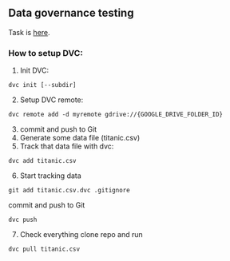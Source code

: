 ## Data governance testing

Task is [here](https://docs.google.com/document/d/1pAr39LnEju5najG11CtCFxv0yCTBzyceUUQVWVCi09Q/edit).

### How to setup DVC:
1. Init DVC:
```
dvc init [--subdir] 
```
2. Setup DVC remote:
```
dvc remote add -d myremote gdrive://{GOOGLE_DRIVE_FOLDER_ID}
```
3. commit and push to Git
4. Generate some data file (titanic.csv)
5. Track that data file with dvc:
```
dvc add titanic.csv
```
6. Start tracking data
```
git add titanic.csv.dvc .gitignore
```
commit and push to Git
```
dvc push
```
7. Check everything
clone repo and run
```
dvc pull titanic.csv
```